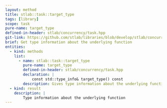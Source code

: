 ```yaml
---
layout: method
title: stlab::task::target_type
tags: [library]
scope: task
pure-name: target_type
defined-in-header: stlab/concurrency/task.hpp
git-link: https://github.com/stlab/libraries/blob/develop/stlab/concurrency/task.hpp
brief: Get type information about the underlying function
entities:
  - kind: methods
    list:
      - name: stlab::task::target_type
        pure-name: target_type
        defined-in-header: stlab/concurrency/task.hpp 
        declaration: |
            const std::type_info& target_type() const
        description: Gives type information about the underlying function
  - kind: result
    description: |
        Type information about the underlying function
---
```

